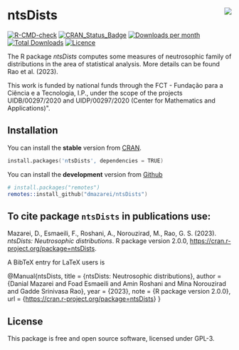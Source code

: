# ntsDists <img src="man/figures/logo.png" align="right"/>

[![R-CMD-check](https://github.com/dmazarei/ntsDists/actions/workflows/R-CMD-check.yaml/badge.svg)](https://github.com/dmazarei/ntsDists/actions/workflows/R-CMD-check.yaml)
[![CRAN_Status_Badge](https://www.r-pkg.org/badges/version/ntsDists)](https://cran.r-project.org/package=ntsDists)
[![Downloads per
month](https://cranlogs.r-pkg.org/badges/ntsDists)](https://cran.r-project.org/package=ntsDists)
[![Total
Downloads](https://cranlogs.r-pkg.org/badges/grand-total/ntsDists)](https://cran.r-project.org/package=ntsDists)
[![Licence](https://img.shields.io/badge/licence-GPL--3-blue.svg)](https://www.gnu.org/licenses/gpl-3.0.en.html)

The R package *ntsDists* computes some measures of neutrosophic family
of distributions in the area of statistical analysis. More details can
be found Rao et al. (2023).

This work is funded by national funds through the FCT - Fundação para a
Ciência e a Tecnologia, I.P., under the scope of the projects
UIDB/00297/2020 and UIDP/00297/2020 (Center for Mathematics and
Applications)".

## Installation

You can install the **stable** version from
[CRAN](https://cran.r-project.org/package=ntsDists).

``` s
install.packages('ntsDists', dependencies = TRUE)
```

You can install the **development** version from
[Github](https://github.com/dmazarei/ntsDists)

``` s
# install.packages("remotes")
remotes::install_github("dmazarei/ntsDists")
```

## To cite package `ntsDists` in publications use:

Mazarei, D., Esmaeili, F., Roshani, A., Norouzirad, M., Rao, G. S. (2023). *ntsDists:
Neutrosophic distributions*. R package version 2.0.0,
<https://cran.r-project.org/package=ntsDists>.

A BibTeX entry for LaTeX users is

@Manual{ntsDists, title = {ntsDists: Neutrosophic distributions},
author = {Danial Mazarei and Foad Esmaeili and Amin Roshani and Mina Norouzirad and Gadde
Srinivasa Rao}, year = {2023}, note = {R package version 2.0.0}, url =
{<https://cran.r-project.org/package=ntsDists>} }

## License

This package is free and open source software, licensed under GPL-3.

